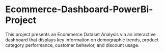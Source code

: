 # Ecommerce-Dashboard-PowerBi-Project
This project presents an Ecommerce Dataset Analysis via an interactive dashboard that displays key information on demographic trends, product category performance, customer behavior, and discount usage. 
